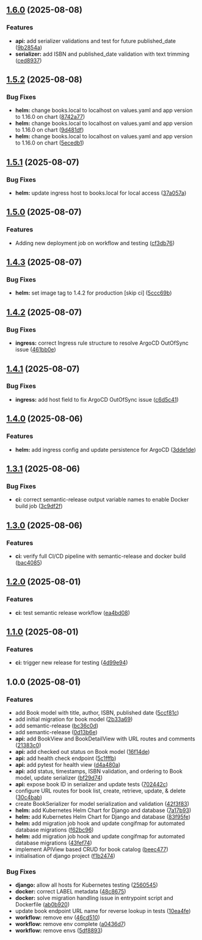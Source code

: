 ## [1.6.0](https://github.com/egshiglen2024359/capstone-project/compare/v1.5.2...v1.6.0) (2025-08-08)

### Features

* **api:** add serializer validations and test for future published_date  ([9b2854a](https://github.com/egshiglen2024359/capstone-project/commit/9b2854acf3f20b88789ef3f326f53f8c2d4f5cd9))
* **serializer:** add ISBN and published_date validation with text trimming ([ced8937](https://github.com/egshiglen2024359/capstone-project/commit/ced893792598b1a1197c97a8333d0f728c67324c))

## [1.5.2](https://github.com/egshiglen2024359/capstone-project/compare/v1.5.1...v1.5.2) (2025-08-08)

### Bug Fixes

* **helm:** change books.local to localhost on values.yaml and app version to 1.16.0 on chart ([8742a77](https://github.com/egshiglen2024359/capstone-project/commit/8742a773b3bec6f3f67cf9c30dddedead589d3ca))
* **helm:** change books.local to localhost on values.yaml and app version to 1.16.0 on chart ([9d481df](https://github.com/egshiglen2024359/capstone-project/commit/9d481dff61834052c39c59dc031cc35dc713fa2a))
* **helm:** change books.local to localhost on values.yaml and app version to 1.16.0 on chart ([5ecedb1](https://github.com/egshiglen2024359/capstone-project/commit/5ecedb13a196da4ef05f14150ecb9132c6cd1369))

## [1.5.1](https://github.com/egshiglen2024359/capstone-project/compare/v1.5.0...v1.5.1) (2025-08-07)

### Bug Fixes

* **helm:** update ingress host to books.local for local access ([37a057a](https://github.com/egshiglen2024359/capstone-project/commit/37a057a220264c3cb58df82830fa6f25f5a7849a))

## [1.5.0](https://github.com/egshiglen2024359/capstone-project/compare/v1.4.3...v1.5.0) (2025-08-07)

### Features

* Adding new deployment job on workflow and testing ([cf3db76](https://github.com/egshiglen2024359/capstone-project/commit/cf3db76b3fe8a70858d5f36c253a558f0fd5490d))

## [1.4.3](https://github.com/egshiglen2024359/capstone-project/compare/v1.4.2...v1.4.3) (2025-08-07)

### Bug Fixes

* **helm:** set image tag to 1.4.2 for production [skip ci] ([5ccc69b](https://github.com/egshiglen2024359/capstone-project/commit/5ccc69b1d8bf3036436cf07c88c69995b8927241))

## [1.4.2](https://github.com/egshiglen2024359/capstone-project/compare/v1.4.1...v1.4.2) (2025-08-07)

### Bug Fixes

* **ingress:** correct Ingress rule structure to resolve ArgoCD OutOfSync issue ([461bb0e](https://github.com/egshiglen2024359/capstone-project/commit/461bb0e5e25e839b337026267e9aa90e6650443d))

## [1.4.1](https://github.com/egshiglen2024359/capstone-project/compare/v1.4.0...v1.4.1) (2025-08-07)

### Bug Fixes

* **ingress:** add host field to fix ArgoCD OutOfSync issue ([c6d5c41](https://github.com/egshiglen2024359/capstone-project/commit/c6d5c4120e1479b225e040a2f5d2906ed4ea98c9))

## [1.4.0](https://github.com/egshiglen2024359/capstone-project/compare/v1.3.1...v1.4.0) (2025-08-06)

### Features

* **helm:** add ingress config and update persistence for ArgoCD ([3dde1de](https://github.com/egshiglen2024359/capstone-project/commit/3dde1def5a2412f7257b4a841f5e60098af0b8a3))

## [1.3.1](https://github.com/egshiglen2024359/capstone-project/compare/v1.3.0...v1.3.1) (2025-08-06)

### Bug Fixes

* **ci:** correct semantic-release output variable names to enable Docker build job ([3c9df2f](https://github.com/egshiglen2024359/capstone-project/commit/3c9df2fc09c7eafdb0aec979fc4125e3dc10e7da))

## [1.3.0](https://github.com/egshiglen2024359/capstone-project/compare/v1.2.0...v1.3.0) (2025-08-06)

### Features

* **ci:** verify full CI/CD pipeline with semantic-release and docker build ([bac4085](https://github.com/egshiglen2024359/capstone-project/commit/bac40852fb24fe383b2e1484cd4a43f49c2d23f8))

## [1.2.0](https://github.com/egshiglen2024359/capstone-project/compare/v1.1.0...v1.2.0) (2025-08-01)

### Features

* **ci:** test semantic release workflow ([ea4bd08](https://github.com/egshiglen2024359/capstone-project/commit/ea4bd089e55ba3321790d99f29a39a14ba5ac31f))

## [1.1.0](https://github.com/egshiglen2024359/capstone-project/compare/v1.0.0...v1.1.0) (2025-08-01)

### Features

* **ci:** trigger new release for testing ([4d99e94](https://github.com/egshiglen2024359/capstone-project/commit/4d99e941436d7d92f84d4545d46390e163ed2536))

## 1.0.0 (2025-08-01)

### Features

* add Book model with title, author, ISBN, published date ([5ccf81c](https://github.com/egshiglen2024359/capstone-project/commit/5ccf81c27f509c21e22a4f735709df205b765e9e))
* add initial migration for book model ([2b33a69](https://github.com/egshiglen2024359/capstone-project/commit/2b33a69b0ceb285c696b2379c55214b249be66b8))
* add semantic-release ([bc36c0d](https://github.com/egshiglen2024359/capstone-project/commit/bc36c0d8596a0c7e11dc3556444b8a916bde6f8d))
* add semantic-release ([0d13b6e](https://github.com/egshiglen2024359/capstone-project/commit/0d13b6ea7cf4226749cc308eacdd2bbc7344506a))
* **api:** add BookView and BookDetailView with URL routes and comments ([21383c0](https://github.com/egshiglen2024359/capstone-project/commit/21383c073b2b4e20f73db19ac3db0cf1cc31f112))
* **api:** add checked out status on Book model ([16f14de](https://github.com/egshiglen2024359/capstone-project/commit/16f14deae8800c9fec1433a008e3804d240a7520))
* **api:** add health check endpoint ([5c1fffb](https://github.com/egshiglen2024359/capstone-project/commit/5c1fffbdd32efa7c42c2c7aa35edf88fe981c3b2))
* **api:** add pytest for health view ([d4a480a](https://github.com/egshiglen2024359/capstone-project/commit/d4a480a6e84d8486984bf3babf626b43c797b527))
* **api:** add status, timestamps, ISBN validation, and ordering to Book model, update serializer ([bf29d74](https://github.com/egshiglen2024359/capstone-project/commit/bf29d7487c5f23416ba1d65b12c829bcb867a4c2))
* **api:** expose book ID in serializer and update tests ([702442c](https://github.com/egshiglen2024359/capstone-project/commit/702442c96a3ae685298dd3b8df8a98982cff6353))
* configure URL routes for book list, create, retrieve, update, & delete ([30c4bab](https://github.com/egshiglen2024359/capstone-project/commit/30c4babbeb35a70f99def32f5c511f1531cf6e6b))
* create BookSerializer for model serialization and validation ([42f3f83](https://github.com/egshiglen2024359/capstone-project/commit/42f3f83cbb5e06d60e90ebc871b24f8e94fb0343))
* **helm:** add Kubernetes Helm Chart for Django and database ([7a17b93](https://github.com/egshiglen2024359/capstone-project/commit/7a17b934af3ece37efe0009d37ebce31983f03eb))
* **helm:** add Kubernetes Helm Chart for Django and database ([83f95fe](https://github.com/egshiglen2024359/capstone-project/commit/83f95fe7f8e0af8305632c8b830176bb1be61bce))
* **helm:** add migration job hook and update congifmap for automated database migrations ([f62bc96](https://github.com/egshiglen2024359/capstone-project/commit/f62bc9683c0cbb2bfbe0c3f9b36f5253516afd5b))
* **helm:** add migration job hook and update congifmap for automated database migrations  ([43fef74](https://github.com/egshiglen2024359/capstone-project/commit/43fef747fc373a328ce5d9a32e5c99d8014f7d61))
* implement APIView based CRUD for book catalog ([beec477](https://github.com/egshiglen2024359/capstone-project/commit/beec477243cb39f75ae686eb545dfe3b068f0d31))
* initialisation of django project ([f1b2474](https://github.com/egshiglen2024359/capstone-project/commit/f1b247462fa394c408d590b970fa2103a0a77f3a))

### Bug Fixes

* **django:** allow all hosts for Kubernetes testing ([2560545](https://github.com/egshiglen2024359/capstone-project/commit/25605451475837d7a626dad1a3586ff5f5b7c1ea))
* **docker:** correct LABEL metadata ([48c8675](https://github.com/egshiglen2024359/capstone-project/commit/48c86758f3fb4dbd564f53f0bc668258177b4091))
* **docker:** solve migration handling issue in entrypoint script and Dockerfile ([ab0b920](https://github.com/egshiglen2024359/capstone-project/commit/ab0b920c2da364e53a161437057f6254f66d1a0b))
* update book endpoint URL name for reverse lookup in tests ([10ea4fe](https://github.com/egshiglen2024359/capstone-project/commit/10ea4fe7e5f460e5c8f0db2993aff106701d41d0))
* **workflow:** remove env ([46cd510](https://github.com/egshiglen2024359/capstone-project/commit/46cd510af53d773788bbf2cb7cba7a4cb759a934))
* **workflow:** remove env complete ([a0436d7](https://github.com/egshiglen2024359/capstone-project/commit/a0436d77ed28c81938bb74858580d91e4a8d30a8))
* **workflow:** remove envs ([5df8893](https://github.com/egshiglen2024359/capstone-project/commit/5df88937d1e213653c95f132ccf5b81db832c67d))

